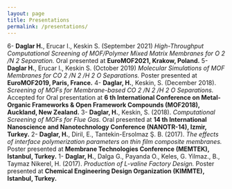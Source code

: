 ```yaml
---
layout: page
title: Presentations
permalink: /presentations/
---
```


6- **Daglar H.**, Erucar I., Keskin S. (September 2021) *High-Throughput Computational Screening of MOF/Polymer Mixed Matrix Membranes for O 2 /N 2 Separation.* Oral presented at **EuroMOF2021, Krakow, Poland.**
5- **Daglar H.**, Erucar I., Keskin S. (October 2019) *Molecular Simulations of MOF Membranes for CO 2 /N 2 /H 2 O Separations.* Poster presented at **EuroMOF2019, Paris, France.**
4- **Daglar, H.**, Keskin, S. (December 2018). *Screening of MOFs for Membrane-based CO 2 /N 2 /H 2 O Separations.* Accepted for Oral presentation at **6 th International Conference on Metal-Organic Frameworks &amp; Open Framework Compounds (MOF2018), Auckland, New Zealand.**
3- **Daglar, H.**, Keskin, S. (2018). *Computational Screening of MOFs for Flue Gas.* Oral presented at **14 th International Nanoscience and Nanotechnology Conference (NANOTR-14), Izmir, Turkey.**
2- **Daglar, H.**, Diril, E., Tantekin-Ersolmaz Ş. B. (2017). *The effects of interface polymerization parameters on thin film composite membranes.* Poster presented at **Membrane Technologies Conference (MEMTEK), Istanbul, Turkey.**
1- **Daglar, H.**, Dalga G., Payanda O., Keles, G. Yilmaz., B., Taymaz Nikerel, H. (2017). *Production of L-valine Factory Design.* Poster presented at **Chemical Engineering Design Organization (KIMMTE), Istanbul, Turkey.**
